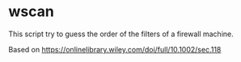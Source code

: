 wscan
=====

This script try to guess the order of the filters of a firewall machine.

Based on https://onlinelibrary.wiley.com/doi/full/10.1002/sec.118
